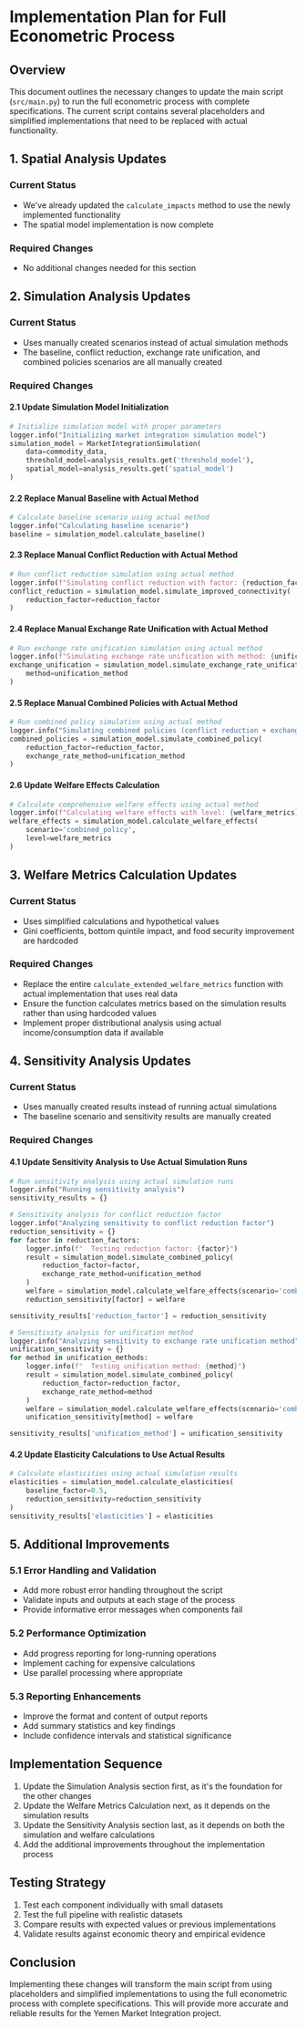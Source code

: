 # Implementation Plan for Full Econometric Process

## Overview

This document outlines the necessary changes to update the main script (`src/main.py`) to run the full econometric process with complete specifications. The current script contains several placeholders and simplified implementations that need to be replaced with actual functionality.

## 1. Spatial Analysis Updates

### Current Status
- We've already updated the `calculate_impacts` method to use the newly implemented functionality
- The spatial model implementation is now complete

### Required Changes
- No additional changes needed for this section

## 2. Simulation Analysis Updates

### Current Status
- Uses manually created scenarios instead of actual simulation methods
- The baseline, conflict reduction, exchange rate unification, and combined policies scenarios are all manually created

### Required Changes

#### 2.1 Update Simulation Model Initialization
```python
# Initialize simulation model with proper parameters
logger.info("Initializing market integration simulation model")
simulation_model = MarketIntegrationSimulation(
    data=commodity_data,
    threshold_model=analysis_results.get('threshold_model'),
    spatial_model=analysis_results.get('spatial_model')
)
```

#### 2.2 Replace Manual Baseline with Actual Method
```python
# Calculate baseline scenario using actual method
logger.info("Calculating baseline scenario")
baseline = simulation_model.calculate_baseline()
```

#### 2.3 Replace Manual Conflict Reduction with Actual Method
```python
# Run conflict reduction simulation using actual method
logger.info(f"Simulating conflict reduction with factor: {reduction_factor}")
conflict_reduction = simulation_model.simulate_improved_connectivity(
    reduction_factor=reduction_factor
)
```

#### 2.4 Replace Manual Exchange Rate Unification with Actual Method
```python
# Run exchange rate unification simulation using actual method
logger.info(f"Simulating exchange rate unification with method: {unification_method}")
exchange_unification = simulation_model.simulate_exchange_rate_unification(
    method=unification_method
)
```

#### 2.5 Replace Manual Combined Policies with Actual Method
```python
# Run combined policy simulation using actual method
logger.info("Simulating combined policies (conflict reduction + exchange rate unification)")
combined_policies = simulation_model.simulate_combined_policy(
    reduction_factor=reduction_factor,
    exchange_rate_method=unification_method
)
```

#### 2.6 Update Welfare Effects Calculation
```python
# Calculate comprehensive welfare effects using actual method
logger.info(f"Calculating welfare effects with level: {welfare_metrics}")
welfare_effects = simulation_model.calculate_welfare_effects(
    scenario='combined_policy',
    level=welfare_metrics
)
```

## 3. Welfare Metrics Calculation Updates

### Current Status
- Uses simplified calculations and hypothetical values
- Gini coefficients, bottom quintile impact, and food security improvement are hardcoded

### Required Changes
- Replace the entire `calculate_extended_welfare_metrics` function with actual implementation that uses real data
- Ensure the function calculates metrics based on the simulation results rather than using hardcoded values
- Implement proper distributional analysis using actual income/consumption data if available

## 4. Sensitivity Analysis Updates

### Current Status
- Uses manually created results instead of running actual simulations
- The baseline scenario and sensitivity results are manually created

### Required Changes

#### 4.1 Update Sensitivity Analysis to Use Actual Simulation Runs
```python
# Run sensitivity analysis using actual simulation runs
logger.info("Running sensitivity analysis")
sensitivity_results = {}

# Sensitivity analysis for conflict reduction factor
logger.info("Analyzing sensitivity to conflict reduction factor")
reduction_sensitivity = {}
for factor in reduction_factors:
    logger.info(f"  Testing reduction factor: {factor}")
    result = simulation_model.simulate_combined_policy(
        reduction_factor=factor,
        exchange_rate_method=unification_method
    )
    welfare = simulation_model.calculate_welfare_effects(scenario='combined_policy')
    reduction_sensitivity[factor] = welfare

sensitivity_results['reduction_factor'] = reduction_sensitivity

# Sensitivity analysis for unification method
logger.info("Analyzing sensitivity to exchange rate unification method")
unification_sensitivity = {}
for method in unification_methods:
    logger.info(f"  Testing unification method: {method}")
    result = simulation_model.simulate_combined_policy(
        reduction_factor=reduction_factor,
        exchange_rate_method=method
    )
    welfare = simulation_model.calculate_welfare_effects(scenario='combined_policy')
    unification_sensitivity[method] = welfare

sensitivity_results['unification_method'] = unification_sensitivity
```

#### 4.2 Update Elasticity Calculations to Use Actual Results
```python
# Calculate elasticities using actual simulation results
elasticities = simulation_model.calculate_elasticities(
    baseline_factor=0.5,
    reduction_sensitivity=reduction_sensitivity
)
sensitivity_results['elasticities'] = elasticities
```

## 5. Additional Improvements

### 5.1 Error Handling and Validation
- Add more robust error handling throughout the script
- Validate inputs and outputs at each stage of the process
- Provide informative error messages when components fail

### 5.2 Performance Optimization
- Add progress reporting for long-running operations
- Implement caching for expensive calculations
- Use parallel processing where appropriate

### 5.3 Reporting Enhancements
- Improve the format and content of output reports
- Add summary statistics and key findings
- Include confidence intervals and statistical significance

## Implementation Sequence

1. Update the Simulation Analysis section first, as it's the foundation for the other changes
2. Update the Welfare Metrics Calculation next, as it depends on the simulation results
3. Update the Sensitivity Analysis section last, as it depends on both the simulation and welfare calculations
4. Add the additional improvements throughout the implementation process

## Testing Strategy

1. Test each component individually with small datasets
2. Test the full pipeline with realistic datasets
3. Compare results with expected values or previous implementations
4. Validate results against economic theory and empirical evidence

## Conclusion

Implementing these changes will transform the main script from using placeholders and simplified implementations to using the full econometric process with complete specifications. This will provide more accurate and reliable results for the Yemen Market Integration project.